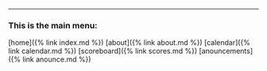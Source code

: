 ---

### This is the main menu:
[home]({% link index.md %}) [about]({% link about.md %})  [calendar]({% link calendar.md %})  [scoreboard]({% link scores.md %})  [anouncements]({% link anounce.md %})
